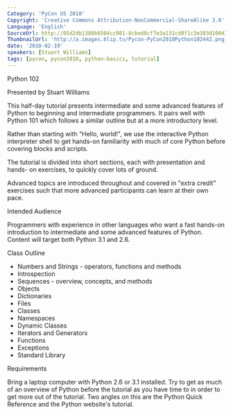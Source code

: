 ```yaml
---
Category: 'PyCon US 2010'
Copyright: 'Creative Commons Attribution-NonCommercial-ShareAlike 3.0'
Language: 'English'
SourceUrl: http://05d2db1380b6504cc981-8cbed8cf7e3a131cd8f1c3e383d10041.r93.cf2.rackcdn.com/pycon-us-2010/257_python-102.m4v
ThumbnailUrl: 'http://a.images.blip.tv/Pycon-PyCon2010Python102442.png'
date: '2010-02-19'
speakers: [Stuart Williams]
tags: [pycon, pycon2010, python-basics, tutorial]
---
```

Python 102

Presented by Stuart Williams

This half-day tutorial presents intermediate and some advanced features of
Python to beginning and intermediate programmers. It pairs well with Python
101 which follows a similar outline but at a more introductory level.

Rather than starting with "Hello, world!", we use the interactive Python
interpreter shell to get hands-on familiarity with much of core Python before
covering blocks and scripts.

The tutorial is divided into short sections, each with presentation and hands-
on exercises, to quickly cover lots of ground.

Advanced topics are introduced throughout and covered in "extra credit"
exercises such that more advanced participants can learn at their own pace.

Intended Audience

Programmers with experience in other languages who want a fast hands-on
introduction to intermediate and some advanced features of Python. Content
will target both Python 3.1 and 2.6.

Class Outline

  * Numbers and Strings - operators, functions and methods 
  * Introspection 
  * Sequences - overview, concepts, and methods 
  * Objects 
  * Dictionaries 
  * Files 
  * Classes 
  * Namespaces 
  * Dynamic Classes 
  * Iterators and Generators 
  * Functions 
  * Exceptions 
  * Standard Library 

Requirements

Bring a laptop computer with Python 2.6 or 3.1 installed. Try to get as much
of an overview of Python before the tutorial as you have time to in order to
get more out of the tutorial. Two angles on this are the Python Quick
Reference and the Python website's tutorial.


